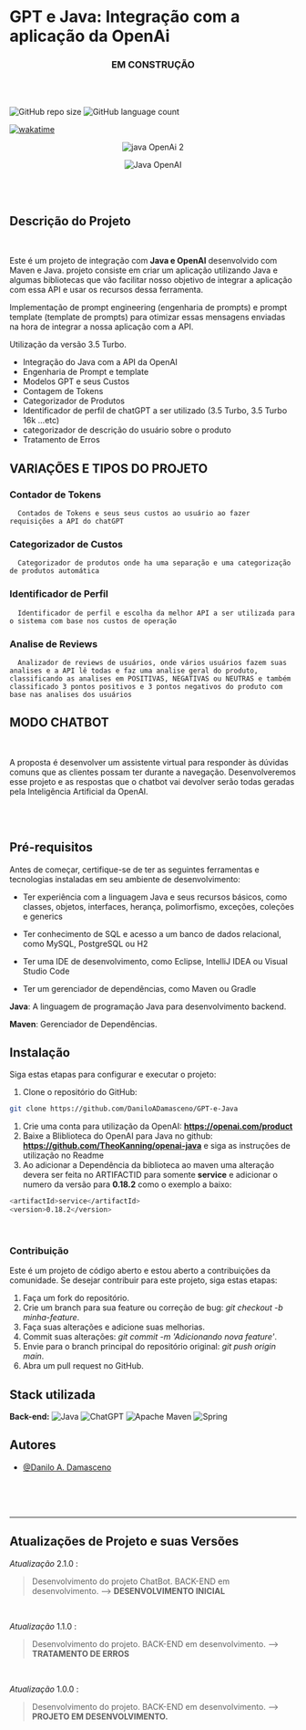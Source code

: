 # GPT e Java: Integração com a aplicação da OpenAi

<div align="center">

### EM CONSTRUÇÃO

 </div>

</hr>
</br>
</br>

![GitHub repo size](https://img.shields.io/github/repo-size/DaniloADamasceno/GPT-e-Java?style=for-the-badge)
![GitHub language count](https://img.shields.io/github/languages/count/DaniloADamasceno/GPT-e-Java?style=for-the-badge)

[![wakatime](https://wakatime.com/badge/user/e7f2e494-878d-4290-9a2b-cc473da48b8a/project/018cea71-5844-4ee7-af07-369572eee690.svg)](https://wakatime.com/badge/user/e7f2e494-878d-4290-9a2b-cc473da48b8a/project/018cea71-5844-4ee7-af07-369572eee690)

<!-- Imagem da Tela inicial do Aplicativo -->
<div align="center">

![java OpenAi 2](https://github.com/DaniloADamasceno/Image-Bank/assets/71226047/f0543921-d696-4d0c-981a-a69bc5952d4b)

![Java OpenAI](https://github.com/DaniloADamasceno/Image-Bank/assets/71226047/d9d55f3f-c6bc-4a42-868a-44ee111f0e82)

 </div>

</br>
</br>

## Descrição do Projeto

</br>

 Este é um projeto de integração com **Java e OpenAI** desenvolvido com Maven e Java.
 projeto consiste em criar um  aplicação utilizando Java e algumas bibliotecas que vão facilitar nosso objetivo de integrar a aplicação com essa API e usar os recursos dessa ferramenta.

Implementação de prompt engineering (engenharia de prompts) e prompt template (template de prompts) para otimizar essas mensagens enviadas na hora de integrar a nossa aplicação com a API.

Utilização da versão 3.5 Turbo.

- Integração do Java com a API da OpenAI
- Engenharia de Prompt e template
- Modelos GPT e seus Custos
- Contagem de Tokens
- Categorizador de Produtos
- Identificador de perfil de chatGPT a ser utilizado (3.5 Turbo, 3.5 Turbo 16k ...etc)
- categorizador de descrição do usuário sobre o produto
- Tratamento de Erros
  
## VARIAÇÕES E TIPOS DO PROJETO

### Contador de Tokens

      Contados de Tokens e seus seus custos ao usuário ao fazer requisições a API do chatGPT

### Categorizador de Custos

      Categorizador de produtos onde ha uma separação e uma categorização de produtos automática

### Identificador de Perfil

      Identificador de perfil e escolha da melhor API a ser utilizada para o sistema com base nos custos de operação 

### Analise de Reviews

      Analizador de reviews de usuários, onde vários usuários fazem suas analises e a API lê todas e faz uma analise geral do produto, classificando as analises em POSITIVAS, NEGATIVAS ou NEUTRAS e também classificado 3 pontos positivos e 3 pontos negativos do produto com base nas analises dos usuários 

## MODO CHATBOT

</br>

A proposta é desenvolver um assistente virtual para responder às dúvidas comuns que as clientes possam ter durante a navegação. Desenvolveremos esse projeto e as respostas que o chatbot vai devolver serão todas geradas pela Inteligência Artificial da OpenAI.

</br>
</br>

## Pré-requisitos

Antes de começar, certifique-se de ter as seguintes ferramentas e tecnologias instaladas em seu ambiente de desenvolvimento:

- Ter experiência com a linguagem Java e seus recursos básicos, como classes, objetos, interfaces, herança, polimorfismo, exceções, coleções e generics

- Ter conhecimento de SQL e acesso a um banco de dados relacional, como MySQL, PostgreSQL ou H2

- Ter uma IDE de desenvolvimento, como Eclipse, IntelliJ IDEA ou Visual Studio Code

- Ter um gerenciador de dependências, como Maven ou Gradle

**Java**: A linguagem de programação Java para desenvolvimento backend.

**Maven**: Gerenciador de Dependências.

## Instalação

Siga estas etapas para configurar e executar o projeto:

1. Clone o repositório do GitHub:

```bash
git clone https://github.com/DaniloADamasceno/GPT-e-Java
```

1. Crie uma conta para utilização da OpenAI: **https://openai.com/product**
2. Baixe a Bliblioteca do OpenAI para Java no github: **https://github.com/TheoKanning/openai-java** e siga as instruções de utilização no Readme
3. Ao adicionar a Dependência da biblioteca ao maven uma alteração devera ser feita no ARTIFACTID para somente **service** e adicionar o numero da versão para **0.18.2** como o exemplo a baixo:

```bash
<artifactId>service</artifactId>
<version>0.18.2</version>
```



</br>

### Contribuição

Este é um projeto de código aberto e estou aberto a contribuições da comunidade.
Se desejar contribuir para este projeto, siga estas etapas:

1. Faça um fork do repositório.
2. Crie um branch para sua feature ou correção de bug: *git checkout -b minha-feature*.
3. Faça suas alterações e adicione suas melhorias.
4. Commit suas alterações: *git commit -m 'Adicionando nova feature'*.
5. Envie para o branch principal do repositório original: *git push origin main*.
6. Abra um pull request no GitHub.



## Stack utilizada

<!-- **Front-end:** ![]() -->

**Back-end:**     ![Java](https://img.shields.io/badge/Java-ED8B00?style=for-the-badge&logo=openjdk&logoColor=white "Badge Java") 
![ChatGPT](https://img.shields.io/badge/chatGPT-74aa9c?style=for-the-badge&logo=openai&logoColor=white)
![Apache Maven](https://img.shields.io/badge/Apache%20Maven-C71A36?style=for-the-badge&logo=Apache%20Maven&logoColor=white)
![Spring](https://img.shields.io/badge/spring-%236DB33F.svg?style=for-the-badge&logo=spring&logoColor=white)

<!-- ![SpringBoot](https://img.shields.io/badge/Spring-6DB33F?style=for-the-badge&logo=spring&logoColor=white "Badge Spring Boot") -->

## Autores

- [@Danilo A. Damasceno](https://github.com/DaniloADamasceno/)

</br>
</br>
</br>

________________________________________________________________________________________________________________________________________________________________

## Atualizações de Projeto e suas Versões

*Atualização* 2.1.0 :
> Desenvolvimento do projeto ChatBot.
> BACK-END em desenvolvimento.
> --> **DESENVOLVIMENTO INICIAL**
</br>

*Atualização* 1.1.0 :
> Desenvolvimento do projeto.
> BACK-END em desenvolvimento.
> --> **TRATAMENTO DE ERROS**
</br>

*Atualização* 1.0.0 :
> Desenvolvimento do projeto.
> BACK-END em desenvolvimento.
> --> **PROJETO EM DESENVOLVIMENTO.**
</br>
